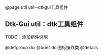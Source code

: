 @page util util--dtkgui工具组件

## Dtk-Gui util：dtk工具组件

TODO：添加组件说明


@defgroup dci
@brief dci图标操作类
@details